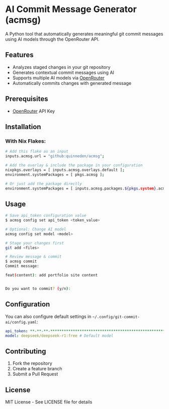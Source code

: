 # AI Commit Message Generator (acmsg)

A Python tool that automatically generates meaningful git commit messages using AI models through the OpenRouter API.

## Features

- Analyzes staged changes in your git repository
- Generates contextual commit messages using AI
- Supports multiple AI models via [OpenRouter](https://openrouter.ai)
- Automatically commits changes with generated message

## Prerequisites
- [OpenRouter](https://openrouter.ai/) API Key

## Installation

### With Nix Flakes:
```bash
# Add this flake as an input
inputs.acmsg.url = "github:quinneden/acmsg";

# Add the overlay & include the package in your configuration
nixpkgs.overlays = [ inputs.acmsg.overlays.default ];
environment.systemPackages = [ pkgs.acmsg ];

# Or just add the package directly
environment.systemPackages = [ inputs.acmsg.packages.${pkgs.system}.acmsg ];
```

## Usage

```bash
# Save api_token configuration value
$ acmsg config set api_token <token_value>

# Optional: Change AI model
acmsg config set model <model>

# Stage your changes first
git add <files>

# Review message & commit
$ acmsg commit
Commit message:

feat(content): add portfolio site content


Do you want to commit? (y/n):
```

## Configuration

You can also configure default settings in `~/.config/git-commit-ai/config.yaml`:

```yaml
api_token: **-**-**-****************************************************************
model: deepseek/deepseek-r1:free # Default model
```

## Contributing

1. Fork the repository
2. Create a feature branch
3. Submit a Pull Request

## License

MIT License - See LICENSE file for details
